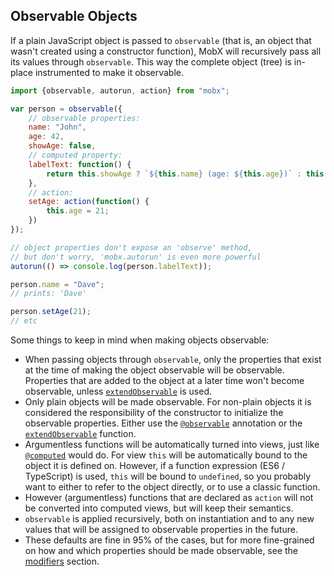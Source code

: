 ## Observable Objects

If a plain JavaScript object is passed to `observable` (that is, an object that wasn't created using a constructor function),
MobX will recursively pass all its values through `observable`.
This way the complete object (tree) is in-place instrumented to make it observable.

```javascript
import {observable, autorun, action} from "mobx";

var person = observable({
    // observable properties:
	name: "John",
	age: 42,
	showAge: false,
    // computed property:
	labelText: function() {
		return this.showAge ? `${this.name} (age: ${this.age})` : this.name;
	},
    // action:
    setAge: action(function() {
        this.age = 21;
    })
});

// object properties don't expose an 'observe' method,
// but don't worry, 'mobx.autorun' is even more powerful
autorun(() => console.log(person.labelText));

person.name = "Dave";
// prints: 'Dave'

person.setAge(21);
// etc
```

Some things to keep in mind when making objects observable:

* When passing objects through `observable`, only the properties that exist at the time of making the object observable will be observable.
Properties that are added to the object at a later time won't become observable, unless [`extendObservable`](extend-observable.md) is used.
* Only plain objects will be made observable. For non-plain objects it is considered the responsibility of the constructor to initialize the observable properties.
Either use the [`@observable`](observable.md) annotation or the [`extendObservable`](extend-observable.md) function.
* Argumentless functions will be automatically turned into views, just like [`@computed`](computed-decorator) would do. For view `this` will be automatically bound to the object it is defined on.
However, if a function expression (ES6 / TypeScript) is used, `this` will be bound to `undefined`, so you probably want to either to refer to the object directly, or to use a classic function.
* However (argumentless) functions that are declared as `action` will not be converted into computed views, but will keep their semantics.
* `observable` is applied recursively, both on instantiation and to any new values that will be assigned to observable properties in the future.
* These defaults are fine in 95% of the cases, but for more fine-grained on how and which properties should be made observable, see the [modifiers](modifiers.md) section.

